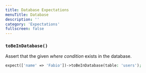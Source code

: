 ```yaml
---
title: Database Expectations
menuTitle: Database
description: ''
category: 'Expectations'
fullscreen: false
---
```


### `toBeInDatabase()`

Assert that the given _where condition_ exists in the database.

```php
expect(['name' => 'Fabio'])->toBeInDatabase(table: 'users');
 ```
